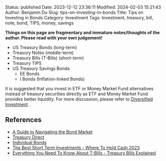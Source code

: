 Status: published
Date: 2023-12-12 23:36:11
Modified: 2024-02-03 15:21:43
Author: Benjamin Du
Slug: tips-on-investing-in-bonds
Title: Tips on Investing in Bonds
Category: Investment
Tags: Investment, treasury, bill, note, bond, TIPS, money, savings

**Things on this page are fragmentary and immature notes/thoughts of the author. Please read with your own judgement!**

- US Treasury Bonds (long-term)
- Treasury Notes (middle-term)
- Treasury Bills (T-Bills) (short-term)
- Treasury TIPS
- US Treasury Savings Bonds 
    - EE Bonds
    - I Bonds (Inflation-linked Bonds)

It is suggested that you invest in ETF or Money Market Fund alternatives 
instead of treasury securities directly
as ETF and Money Market Fund provides better liquidity.
For more discussion,
please refer to
[Diversified Investment](https://www.legendu.net/misc/blog/diversified-investment/#money-market-fund)
.

## References

- [A Guide to Navigating the Bond Market](https://www.schwab.com/learn/story/guide-to-navigating-bond-market?cmp=em-XCS)
- [Treasury Direct](https://www.treasurydirect.gov/)
- [Individual Bonds](https://www.schwab.com/fixed-income/individual-bonds?src=SEM&ef_id=CjwKCAiApuCrBhAuEiwA8VJ6JmCOZTxIig9EEMUGbOB8j_rrqvIKDUU5Il1HnQpqnGCGkkv1OxhvGBoCnlAQAvD_BwE:G:s&s_kwcid=AL!5158!3!661194950835!e!!g!!how%20to%20buy%20corporate%20bonds!718279563!39135221162&keywordid=aud-314039084389:kwd-1788267361&gad_source=1&gclid=CjwKCAiApuCrBhAuEiwA8VJ6JmCOZTxIig9EEMUGbOB8j_rrqvIKDUU5Il1HnQpqnGCGkkv1OxhvGBoCnlAQAvD_BwE)
- [The Best Short Term Investments - Where To Hold Cash 2023](https://www.youtube.com/watch?v=qw-vhZWAB20)
- [Everything You Need To Know About T-Bills - Treasury Bills Explained](https://www.youtube.com/watch?v=ZMX2hp_nXiM)
